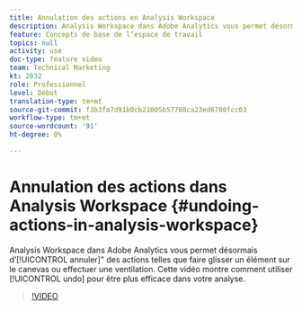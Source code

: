 ```yaml
---
title: Annulation des actions en Analysis Workspace
description: Analysis Workspace dans Adobe Analytics vous permet désormais d’annuler des actions telles que faire glisser un élément sur le canevas ou effectuer une ventilation. Cette vidéo montre comment utiliser l'annulation pour être plus efficace dans votre analyse.
feature: Concepts de base de l’espace de travail
topics: null
activity: use
doc-type: feature video
team: Technical Marketing
kt: 2032
role: Professionnel
level: Début
translation-type: tm+mt
source-git-commit: f3b3fa7d91b0cb21005b57768ca23ed6700fcc03
workflow-type: tm+mt
source-wordcount: '91'
ht-degree: 0%

---
```



# Annulation des actions dans Analysis Workspace {#undoing-actions-in-analysis-workspace}

Analysis Workspace dans Adobe Analytics vous permet désormais d’[!UICONTROL annuler]&quot; des actions telles que faire glisser un élément sur le canevas ou effectuer une ventilation. Cette vidéo montre comment utiliser [!UICONTROL undo] pour être plus efficace dans votre analyse.

>[!VIDEO](https://video.tv.adobe.com/v/23983/?quality=12)
